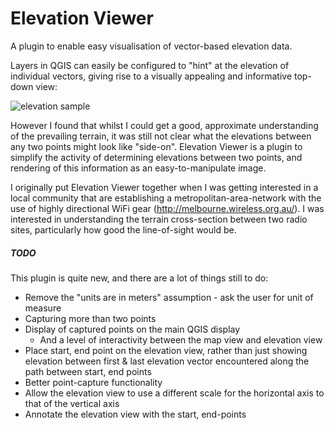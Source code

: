 # Elevation Viewer

A plugin to enable easy visualisation of vector-based elevation data.
  
Layers in QGIS can easily be configured to "hint" at the elevation of individual 
vectors, giving rise to a visually appealing and informative top-down view:

![elevation sample](https://fyshing.net/elevation_sample.png)

However I found that whilst I could get a good, approximate understanding of 
the prevailing terrain, it was still not clear what the elevations between any
two points might look like "side-on".  Elevation Viewer is a plugin to simplify
the activity of determining elevations between two points, and rendering of this
information as an easy-to-manipulate image.

I originally put Elevation Viewer together when I was getting interested in a 
local community that are establishing a metropolitan-area-network with the use 
of highly directional WiFi gear (http://melbourne.wireless.org.au/).  I was 
interested in understanding the terrain cross-section between two radio sites,
particularly how good the line-of-sight would be.

##### TODO
This plugin is quite new, and there are a lot of things still to do:
* Remove the "units are in meters" assumption - ask the user for unit of measure
* Capturing more than two points
* Display of captured points on the main QGIS display
  * And a level of interactivity between the map view and elevation view
* Place start, end point on the elevation view, rather than just showing elevation
  between first & last elevation vector encountered along the path between start,
  end points
* Better point-capture functionality
* Allow the elevation view to use a different scale for the horizontal axis to
  that of the vertical axis
* Annotate the elevation view with the start, end-points